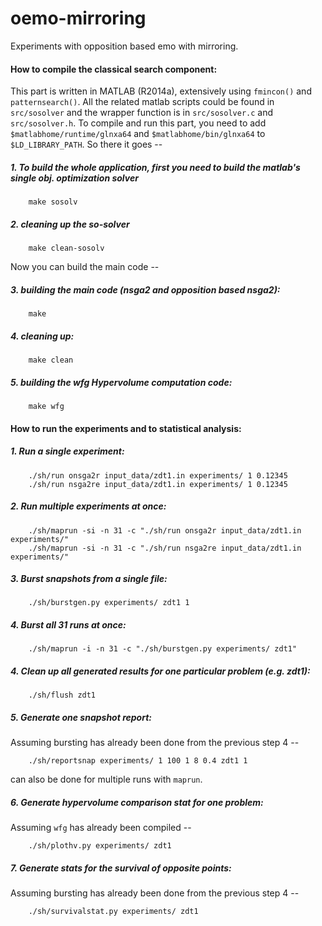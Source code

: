 oemo-mirroring
==============

Experiments with opposition based emo with mirroring.

#### How to compile the classical search component:
This part is written in MATLAB (R2014a), extensively using `fmincon()` and `patternsearch()`. All the related matlab scripts could be found in `src/sosolver` and the wrapper function is in `src/sosolver.c` and `src/sosolver.h`. To compile and run this part, you need to add `$matlabhome/runtime/glnxa64` and `$matlabhome/bin/glnxa64` to `$LD_LIBRARY_PATH`. So there it goes -- 

##### 1. To build the whole application, first you need to build the matlab's single obj. optimization solver
```
	make sosolv
```

##### 2. cleaning up the so-solver
```
	make clean-sosolv
```

Now you can build the main code --


##### 3. building the main code (nsga2 and opposition based nsga2):
```
	make
```

##### 4. cleaning up:
```
	make clean
```

##### 5. building the wfg Hypervolume computation code:
```
	make wfg
``` 


#### How to run the experiments and to statistical analysis:

##### 1. Run a single experiment:
```
	./sh/run onsga2r input_data/zdt1.in experiments/ 1 0.12345
	./sh/run nsga2re input_data/zdt1.in experiments/ 1 0.12345
```

##### 2. Run multiple experiments at once:
```
	./sh/maprun -si -n 31 -c "./sh/run onsga2r input_data/zdt1.in experiments/"	
	./sh/maprun -si -n 31 -c "./sh/run nsga2re input_data/zdt1.in experiments/"
```

##### 3. Burst snapshots from a single file:
```
	./sh/burstgen.py experiments/ zdt1 1
```
	
##### 4. Burst all 31 runs at once:
```
	./sh/maprun -i -n 31 -c "./sh/burstgen.py experiments/ zdt1"
```

##### 4. Clean up all generated results for one particular problem (e.g. zdt1):
```
	./sh/flush zdt1
```

##### 5. Generate one snapshot report:
Assuming bursting has already been done from the previous step 4 --
```
	./sh/reportsnap experiments/ 1 100 1 8 0.4 zdt1 1
```
can also be done for multiple runs with `maprun`.

##### 6. Generate hypervolume comparison stat for one problem:
Assuming `wfg` has already been compiled --
```
	./sh/plothv.py experiments/ zdt1
```

##### 7. Generate stats for the survival of opposite points:
Assuming bursting has already been done from the previous step 4 --
```
	./sh/survivalstat.py experiments/ zdt1
```
